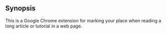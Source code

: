 ## Synopsis

This is a Google Chrome extension for marking your place when reading a long article or tutorial in a web page.

